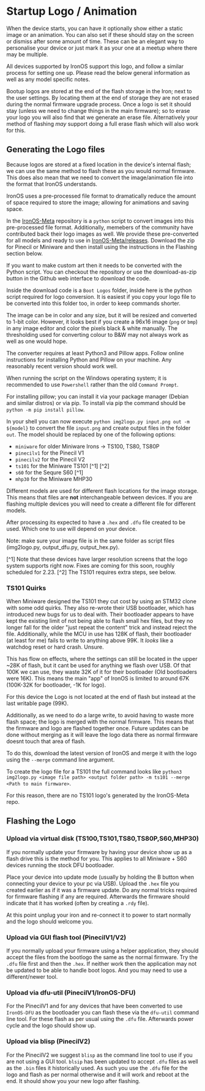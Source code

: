 # Startup Logo / Animation

When the device starts, you can have it optionally show either a static image or an animation. You can also set if these should stay on the screen or dismiss after some amount of time.
These can be an elegant way to personalise your device or just mark it as your one at a meetup where there may be multiple.

All devices supported by IronOS support this logo, and follow a similar process for setting one up. Please read the below general information as well as any model specific notes.

Bootup logos are stored at the end of the flash storage in the Iron; next to the user settings. By locating them at the end of storage they are not erased during the normal firmware upgrade process. Once a logo is set it should stay (unless we need to change things in the main firmware); so to erase your logo you will also find that we generate an erase file. Alternatively your method of flashing _may_ support doing a full erase flash which will also work for this.

## Generating the Logo files

Because logos are stored at a fixed location in the device's internal flash; we can use the same method to flash these as you would normal firmware.
This does also mean that we need to convert the image/animation file into the format that IronOS understands.

IronOS uses a pre-processed file format to dramatically reduce the amount of space required to store the image; allowing for animations and saving space.

In the [IronOS-Meta](https://github.com/Ralim/IronOS-Meta) repository is a `python` script to convert images into this pre-processed file format.
Additionally, memebers of the community have contributed back their logo images as well. We provide these pre-converted for all models and ready to use in [IronOS-Meta/releases](https://github.com/Ralim/IronOS-Meta/releases).
Download the zip for Pinecil or Miniware and then install using the instructions in the Flashing section below.

If you want to make custom art then it needs to be converted with the Python script.
You can checkout the repository or use the download-as-zip button in the Github web interface to download the code.

Inside the download code is a `Boot Logos` folder, inside here is the python script required for logo conversion.
It is easiest if you copy your logo file to be converted into this folder too, in order to keep commands shorter.

The image can be in color and any size, but it will be resized and converted to 1-bit color. However, it looks best if you create a 96x16 image (`png` or `bmp`) in any image editor and color the pixels black & white manually. The thresholding used for converting colour to B&W may not always work as well as one would hope.

The converter requires at least Python3 and Pillow apps. Follow online instructions for installing Python and Pillow on your machine. Any reasonably recent version should work well.

When running the script on the Windows operating system; it is recommended to use `Powershell` rather than the old `Command Prompt`.

For installing pillow; you can install it via your package manager (Debian and similar distros) or via pip. To install via pip the command should be `python -m pip install pillow`.

In your shell you can now execute `python img2logo.py input.png out -m ${model}` to convert the file `input.png` and create output files in the folder `out`.
The model should be replaced by one of the following options:

- `miniware` for older Miniware Irons -> TS100, TS80, TS80P
- `pinecilv1` for the Pinecil V1
- `pinecilv2` for the Pinecil V2
- `ts101` for the Miniware TS101 [^1] [^2]
- `s60` for the Sequre S60 [^1]
- `mhp30` for the Miniware MHP30

Different models are used for different flash locations for the image storage.
This means that files are **not** interchangeable between devices. If you are flashing multiple devices you will need to create a different file for different models.

After processing its expected to have a `.hex` and `.dfu` file created to be used. Which one to use will depend on your device.

Note: make sure your image file is in the same folder as script files (img2logo.py, output_dfu.py, output_hex.py).

[^1] Note that these devices have larger resolution screens that the logo system supports right now. Fixes are coming for this soon, roughly scheduled for 2.23.
[^2] The TS101 requires extra steps, see below.

### TS101 Quirks

When Miniware designed the TS101 they cut cost by using an STM32 clone with some odd quirks. They also re-wrote their USB bootloader, which has introduced new bugs for us to deal with.
Their bootloader appears to have kept the existing limit of not being able to flash small hex files, but they no longer fall for the older "just repeat the content" trick and instead reject the file.
Additionally, while the MCU in use has 128K of flash, their bootloader (at least for me) fails to write to anything above 99K. It _looks_ like a watchdog reset or hard crash. Unsure.

This has flow on effects, where the settings can still be located in the upper ~28K of flash, but it cant be used for anything we flash over USB.
Of that 100K we can use, they waste 32K of it for their bootloader (Old bootloaders were 16K).
This means the main "app" of IronOS is limited to around 67K (100K-32K for bootloader, -1K for logo).

For this device the Logo is not located at the end of flash but instead at the last writable page (99K).

Additionally, as we need to do a large write, to avoid having to waste more flash space; the logo is merged with the normal firmware. This means that the firmware and logo are flashed together once.
Future updates can be done without merging as it will leave the logo data there as normal firmware doesnt touch that area of flash.

To do this, download the latest version of IronOS and merge it with the logo using the `--merge` command line argument.

To create the logo file for a TS101 the full command looks like `python3 img2logo.py <image file path> <output folder path> -m ts101 --merge <Path to main firmware>`.

For this reason, there are no TS101 logo's generated by the IronOS-Meta repo.

## Flashing the Logo

### Upload via virtual disk (TS100,TS101,TS80,TS80P,S60,MHP30)

If you normally update your firmware by having your device show up as a flash drive this is the method for you.
This applies to all Miniware + S60 devices running the stock DFU bootloader.

Place your device into update mode (usually by holding the B button when connecting your device to your pc via USB).
Upload the `.hex` file you created earlier as if it was a firmware update. Do any normal tricks required for firmware flashing if any are required.
Afterwards the firmware should indicate that it has worked (often by creating a `.rdy` file).

At this point unplug your iron and re-connect it to power to start normally and the logo should welcome you.

### Upload via GUI flash tool (PinecilV1/V2)

If you normally upload your firmware using a helper application, they should accept the files from the bootlogo the same as the normal firmware.
Try the `.dfu` file first and then the `.hex`. If neither work then the application may not be updated to be able to handle boot logos. And you may need to use a different/newer tool.

### Upload via dfu-util (PinecilV1/IronOS-DFU)

For the PinecilV1 and for any devices that have been converted to use `IronOS-DFU` as the bootloader you can flash these via the `dfu-util` command line tool.
For these flash as per usual using the `.dfu` file. Afterwards power cycle and the logo should show up.

### Upload via blisp (PinecilV2)

For the PinecilV2 we suggest `blisp` as the command line tool to use if you are not using a GUI tool. `blsip` has been updated to accept `.dfu` files as well as the `.bin` files it historically used. As such you use the `.dfu` file for the logo and flash as per normal otherwise and it will work and reboot at the end. It should show you your new logo after flashing.
